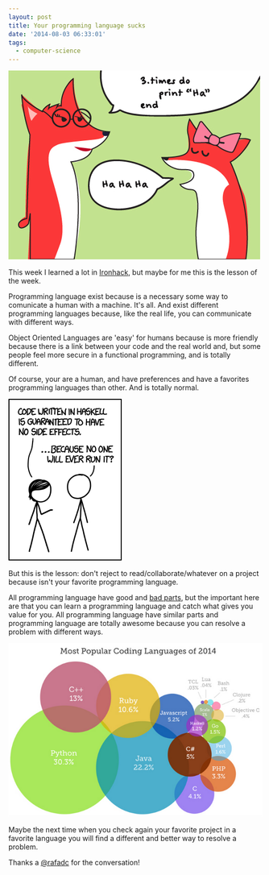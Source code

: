 ```yaml
---
layout: post
title: Your programming language sucks
date: '2014-08-03 06:33:01'
tags:
  - computer-science
---
```


![](/images/your-programming-language-sucks/frw6fv4.jpeg)


This week I learned a lot in [Ironhack](http://ironhack.com/en/), but maybe for me this is the lesson of the week.

Programming language exist because is a necessary some way to comunicate a human with a machine. It's all. And exist different programming languages because, like the real life, you can communicate with different ways.

Object Oriented Languages are 'easy' for humans because is more friendly because there is a link between your code and the real world and, but some people feel more secure in a functional programming, and is totally different. 

Of course, your are a human, and have preferences and have a favorites programming languages than other. And is totally normal.

![](/images/your-programming-language-sucks/comicshaskell.png)

But this is the lesson: don't reject to read/collaborate/whatever on a project because isn't your favorite programming language.

All programming language have good and [bad parts](https://wiki.theory.org/YourLanguageSucks), but the important here are that you can learn a programming language and catch what gives you value for you. All programming language have similar parts and programming language are totally awesome because you can resolve a problem with different ways.


![](/images/your-programming-language-sucks/jkiz5ns.png)

Maybe the next time when you check again your favorite project in a favorite language you will find a different and better way to resolve a problem.

Thanks a [@rafadc](https://twitter.com/rafadc) for the conversation!

